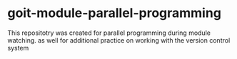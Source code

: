 # goit-module-parallel-programming
 This repositotry was created for parallel programming during module watching. as well for additional practice on working with the version control system
